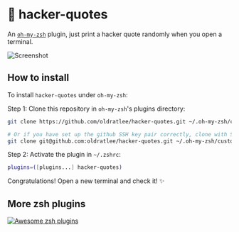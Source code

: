 🎩 hacker-quotes
============================

An [`oh-my-zsh`](https://github.com/robbyrussell/oh-my-zsh) plugin, just print a hacker quote randomly when you open a terminal.

![Screenshot](images/preview.png)

How to install
--------------

To install `hacker-quotes` under `oh-my-zsh`:

Step 1: Clone this repository in `oh-my-zsh`'s plugins directory:

```bash
git clone https://github.com/oldratlee/hacker-quotes.git ~/.oh-my-zsh/custom/plugins/hacker-quotes

# Or if you have set up the github SSH key pair correctly, clone with SSH:
git clone git@github.com:oldratlee/hacker-quotes.git ~/.oh-my-zsh/custom/plugins/hacker-quotes
```

Step 2: Activate the plugin in `~/.zshrc`:

```bash
plugins=([plugins...] hacker-quotes)
```

Congratulations! Open a new terminal and check it! :sparkles:

More zsh plugins
--------------------

[![Awesome zsh plugins](https://cdn.rawgit.com/sindresorhus/awesome/d7305f38d29fed78fa85652e3a63e154dd8e8829/media/badge.svg)](https://github.com/unixorn/awesome-zsh-plugins)
